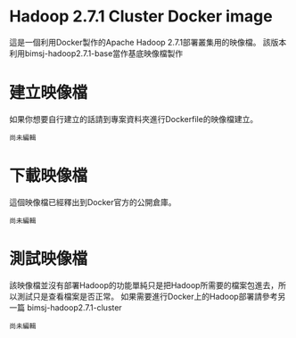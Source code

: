 # Hadoop 2.7.1 Cluster Docker image
這是一個利用Docker製作的Apache Hadoop 2.7.1部署叢集用的映像檔。
該版本利用bimsj-hadoop2.7.1-base當作基底映像檔製作

# 建立映像檔
如果你想要自行建立的話請到專案資料夾進行Dockerfile的映像檔建立。
```
尚未編輯
```

# 下載映像檔
這個映像檔已經釋出到Docker官方的公開倉庫。
```
尚未編輯
```
# 測試映像檔
該映像檔並沒有部署Hadoop的功能單純只是把Hadoop所需要的檔案包進去，所以測試只是查看檔案是否正常。
如果需要進行Docker上的Hadoop部署請參考另一篇 bimsj-hadoop2.7.1-cluster
```
尚未編輯
```

